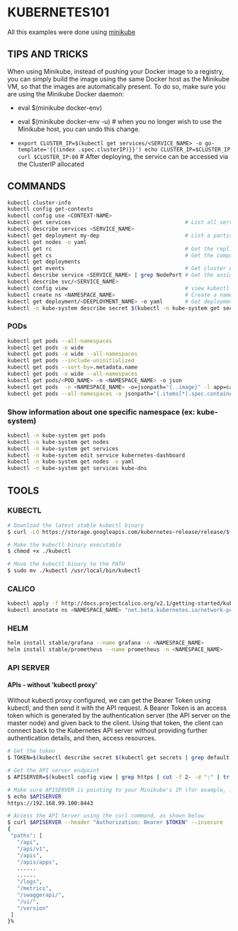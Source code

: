 # KUBERNETES101

All this examples were done using [minikube](https://github.com/kubernetes/minikube)


## TIPS AND TRICKS
When using Minikube, instead of pushing your Docker image to a registry, you can simply build the image using the same Docker host as the Minikube VM, so that the images are automatically present. To do so, make sure you are using the Minikube Docker daemon:
- eval $(minikube docker-env)
- eval $(minikube docker-env -u) # when you no longer wish to use the Minikube host, you can undo this change.

- `export CLUSTER_IP=$(kubectl get services/<SERVICE_NAME> -o go-template='{{(index .spec.clusterIP)}}')
   echo CLUSTER_IP=$CLUSTER_IP
   curl $CLUSTER_IP:80`                                        # After deploying, the service can be accessed via the ClusterIP allocated

## COMMANDS
```bash
kubectl cluster-info
kubectl config get-contexts
kubectl config use <CONTEXT-NAME>
kubectl get services                                    # List all services in the namespace
kubectl describe services <SERVICE_NAME>
kubectl get deployment my-dep                           # List a particular deployment
kubectl get nodes -o yaml
kubectl get rc                                          # Get the replication controller
kubectl get cs                                          # Get the component statuses
kubectl get deployments
kubectl get events                                      # Get cluster events
kubectl describe service <SERVICE_NAME> | grep NodePort # Get the assigned NodePort using kubectl.
kubectl describe svc/<SERVICE_NAME>
kubectl config view                                     # view kubectl config
kubectl create ns <NAMESPACE_NAME>                      # Create a namespace
kubectl get deployment/<DEEPLOYMENT_NAME> -o yaml       # Get deployment yaml
kubectl -n kube-system describe secret $(kubectl -n kube-system get secret | grep admin-user | awk '{print $1}') # Get user token
```

### PODs
```bash
kubectl get pods --all-namespaces                                                    # List all pods in all namespaces
kubectl get pods -o wide                                                             # List all pods in the namespace, with more details
kubectl get pods -o wide --all-namespaces                                            # List all pods in all namespaces, with more details
kubectl get pods --include-uninitialized                                             # List all pods in the namespace, including uninitialized ones
kubectl get pods --sort-by=.metadata.name                                            # sorts pods by name
kubectl get pods -o wide --all-namespaces                                            # returns more details
kubectl get pods/<POD_NAME> -n <NAMESPACE_NAME> -o json                              # returns the pod json
kubectl get pods  -n <NAMESPACE_NAME> -o=jsonpath="{..image}" -l app=cart-dev        # searches cart-dev, and returns the image based on the jsonpath
kubectl get pods --all-namespaces -o jsonpath="{.items[*].spec.containers[*].image}" # all container images running
```

### Show information about one specific namespace (ex: kube-system)
```bash
kubectl -n kube-system get pods
kubectl -n kube-system get nodes
kubectl -n kube-system get services
kubectl -n kube-system edit service kubernetes-dashboard
kubectl -n kube-system get nodes -o yaml
kubectl -n kube-system get services kube-dns
```

## TOOLS

### KUBECTL
```bash
# Download the latest stable kubectl binary
$ curl -LO https://storage.googleapis.com/kubernetes-release/release/$(curl -s https://storage.googleapis.com/kubernetes-release/release/stable.txt)/bin/linux/amd64/kubectl

# Make the kubectl binary executable
$ chmod +x ./kubectl

# Move the kubectl binary to the PATH
$ sudo mv ./kubectl /usr/local/bin/kubectl
```

### CALICO
```bash
kubectl apply -f http://docs.projectcalico.org/v2.1/getting-started/kubernetes/installation/hosted/kubeadm/1.6/calico.yaml # Install
kubectl annotate ns <NAMESPACE_NAME> "net.beta.kubernetes.io/network-policy={\"ingress\":{\"isolation\":\"DefaultDeny\"}}" # Annotate the <NAMESPACE_NAME> namespace to deny all incoming (ingress) traffic. Now, remote access to the pods inside the <NAMESPACE_NAME> should be unavailable, and you should receive a timeout warning.
```

### HELM
```bash
helm install stable/grafana --name grafana -n <NAMESPACE_NAME>
helm install stable/prometheus --name prometheus -n <NAMESPACE_NAME>
```

### API SERVER
#### APIs - without 'kubectl proxy'
Without kubectl proxy configured, we can get the Bearer Token using kubectl, and then send it with the API request. A Bearer Token is an access token which is generated by the authentication server (the API server on the master node) and given back to the client. Using that token, the client can connect back to the Kubernetes API server without providing further authentication details, and then, access resources. 
```bash
# Get the token
$ TOKEN=$(kubectl describe secret $(kubectl get secrets | grep default | cut -f1 -d ' ') | grep -E '^token' | cut -f2 -d':' | tr -d '\t' | tr -d " ")

# Get the API server endpoint
$ APISERVER=$(kubectl config view | grep https | cut -f 2- -d ":" | tr -d " ")

# Make sure APISERVER is pointing to your Minikube's IP (for example, in our case, it is pointing to Minikube's IP 192.168.99.100:8443)
$ echo $APISERVER
https://192.168.99.100:8443

# Access the API Server using the curl command, as shown below
$ curl $APISERVER --header "Authorization: Bearer $TOKEN" --insecure
{
 "paths": [
   "/api",
   "/api/v1",
   "/apis",
   "/apis/apps",
   ......
   ......
   "/logs",
   "/metrics",
   "/swaggerapi/",
   "/ui/",
   "/version"
 ]
}%
```
